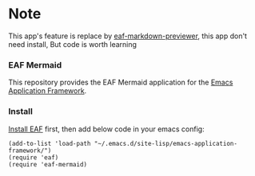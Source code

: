 # Note
This app's feature is replace by [eaf-markdown-previewer](https://github.com/emacs-eaf/eaf-markdown-previewer), this app don't need install, But code is worth learning

### EAF Mermaid
This repository provides the EAF Mermaid application for the [Emacs Application Framework](https://github.com/emacs-eaf/emacs-application-framework).

### Install
[Install EAF](https://github.com/emacs-eaf/emacs-application-framework#install) first, then add below code in your emacs config:

```Elisp
(add-to-list 'load-path "~/.emacs.d/site-lisp/emacs-application-framework/")
(require 'eaf)
(require 'eaf-mermaid)
```
